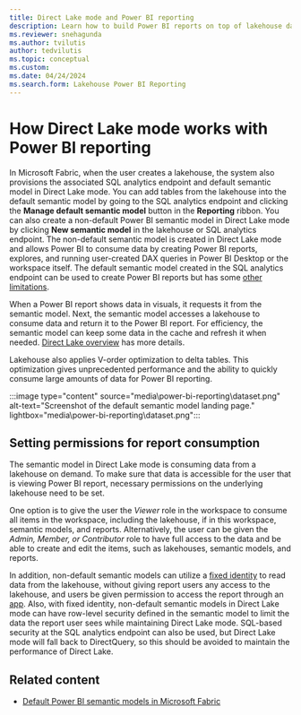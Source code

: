 ```yaml
---
title: Direct Lake mode and Power BI reporting
description: Learn how to build Power BI reports on top of lakehouse data in Microsoft Fabric
ms.reviewer: snehagunda
ms.author: tvilutis
author: tedvilutis
ms.topic: conceptual
ms.custom:
ms.date: 04/24/2024
ms.search.form: Lakehouse Power BI Reporting
---
```


# How Direct Lake mode works with Power BI reporting

In Microsoft Fabric, when the user creates a lakehouse, the system also provisions the associated SQL analytics endpoint and default semantic model in Direct Lake mode. You can add tables from the lakehouse into the default semantic model by going to the SQL analytics endpoint and clicking the **Manage default semantic model** button in the **Reporting** ribbon. You can also create a non-default Power BI semantic model in Direct Lake mode by clicking **New semantic model** in the lakehouse or SQL analytics endpoint. The non-default semantic model is created in Direct Lake mode and allows Power BI to consume data by creating Power BI reports, explores, and running user-created DAX queries in Power BI Desktop or the workspace itself. The default semantic model created in the SQL analytics endpoint can be used to create Power BI reports but has some [other limitations](/fabric/data-warehouse/semantic-models).

When a Power BI report shows data in visuals, it requests it from the semantic model. Next, the semantic model accesses a lakehouse to consume data and return it to the Power BI report. For efficiency, the semantic model can keep some data in the cache and refresh it when needed. [Direct Lake overview](./direct-lake-overview.md) has more details. 

Lakehouse also applies V-order optimization to delta tables. This optimization gives unprecedented performance and the ability to quickly consume large amounts of data for Power BI reporting.

:::image type="content" source="media\power-bi-reporting\dataset.png" alt-text="Screenshot of the default semantic model landing page." lightbox="media\power-bi-reporting\dataset.png":::

## Setting permissions for report consumption

The semantic model in Direct Lake mode is consuming data from a lakehouse on demand. To make sure that data is accessible for the user that is viewing Power BI report, necessary permissions on the underlying lakehouse need to be set.

One option is to give the user the *Viewer* role in the workspace to consume all items in the workspace, including the lakehouse, if in this workspace, semantic models, and reports. Alternatively, the user can be given the *Admin, Member, or Contributor* role to have full access to the data and be able to create and edit the items, such as lakehouses, semantic models, and reports. 

In addition, non-default semantic models can utilize a [fixed identity](./direct-lake-fixed-identity.md) to read data from the lakehouse, without giving report users any access to the lakehouse, and users be given permission to access the report through an [app](/power-bi/collaborate-share/service-create-distribute-apps). Also, with fixed identity, non-default semantic models in Direct Lake mode can have row-level security defined in the semantic model to limit the data the report user sees while maintaining Direct Lake mode. SQL-based security at the SQL analytics endpoint can also be used, but Direct Lake mode will fall back to DirectQuery, so this should be avoided to maintain the performance of Direct Lake. 

## Related content

- [Default Power BI semantic models in Microsoft Fabric](../data-warehouse/semantic-models.md)
